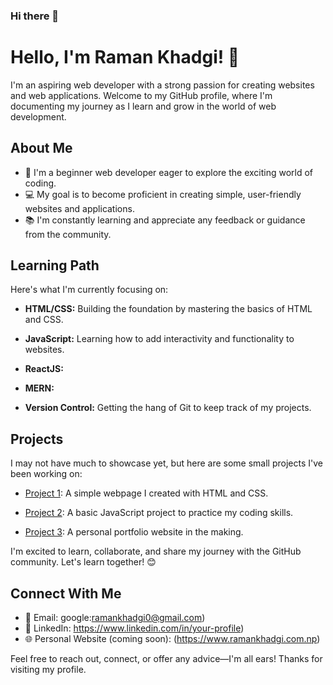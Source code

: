 ### Hi there 👋

<!--
**Adro1t/Adro1t** is a ✨ _special_ ✨ repository because its `README.md` (this file) appears on your GitHub profile.

Here are some ideas to get you started:

- 🔭 I’m currently working on ...
- 🌱 I’m currently learning ...
- 👯 I’m looking to collaborate on ...
- 🤔 I’m looking for help with ...
- 💬 Ask me about ...
- 📫 How to reach me: ...
- 😄 Pronouns: ...
- ⚡ Fun fact: ...
-->
# Hello, I'm Raman Khadgi! 👋

I'm an aspiring web developer with a strong passion for creating websites and web applications. Welcome to my GitHub profile, where I'm documenting my journey as I learn and grow in the world of web development.

## About Me

- 🌱 I'm a beginner web developer eager to explore the exciting world of coding.
- 💻 My goal is to become proficient in creating simple, user-friendly websites and applications.
- 📚 I'm constantly learning and appreciate any feedback or guidance from the community.

## Learning Path

Here's what I'm currently focusing on:

- **HTML/CSS:** Building the foundation by mastering the basics of HTML and CSS.

- **JavaScript:** Learning how to add interactivity and functionality to websites.

- **ReactJS:**

- **MERN:** 

- **Version Control:** Getting the hang of Git to keep track of my projects.

## Projects

I may not have much to showcase yet, but here are some small projects I've been working on:

- [Project 1](link-to-project-1): A simple webpage I created with HTML and CSS.

- [Project 2](link-to-project-2): A basic JavaScript project to practice my coding skills.

- [Project 3](link-to-project-3): A personal portfolio website in the making.

I'm excited to learn, collaborate, and share my journey with the GitHub community. Let's learn together! 😊

## Connect With Me

- 📧 Email: google:ramankhadgi0@gmail.com)
- 💼 LinkedIn: https://www.linkedin.com/in/your-profile)
- 🌐 Personal Website (coming soon): (https://www.ramankhadgi.com.np)

Feel free to reach out, connect, or offer any advice—I'm all ears! Thanks for visiting my profile.
